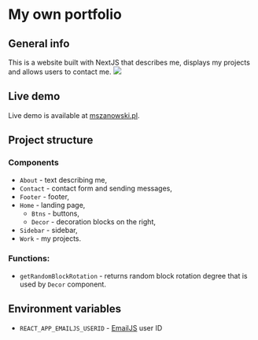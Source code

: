# My own portfolio

## General info
This is a website built with NextJS that describes me, displays my projects and allows users to contact me.
![](https://i.imgur.com/o8x9wMA.png)

## Live demo
Live demo is available at [mszanowski.pl](https://mszanowski.pl).

## Project structure
### Components
- ``About`` - text describing me,
- ``Contact`` - contact form and sending messages,
- ``Footer`` - footer,
- ``Home`` - landing page,
  - ``Btns`` - buttons,
  - ``Decor`` - decoration blocks on the right,
- ``Sidebar`` - sidebar,
- ``Work`` - my projects.

### Functions:
- ``getRandomBlockRotation`` - returns random block rotation degree that is used by ``Decor`` component.

## Environment variables
- ``REACT_APP_EMAILJS_USERID`` - [EmailJS](https://www.emailjs.com/) user ID